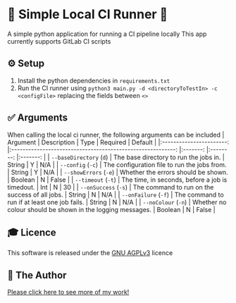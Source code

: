 # 🏃 Simple Local CI Runner 🏃
A simple python application for running a CI pipeline locally
This app currently supports GitLab CI scripts

## ⚙️ Setup
1. Install the python dependencies in `requirements.txt`
2. Run the CI runner using `python3 main.py -d <directoryToTestIn> -c <configFile>` replacing the fields between `<>`

## ✅ Arguments
When calling the local ci runner, the following arguments can be included
|         Argument        	|                   Description                             	|   Type  	| Required 	| Default 	|
|:-----------------------:	|:----------------------------------------------------------:	|:-------:	|:--------:	|:-------:	|
| `--baseDirectory` (`d`) 	|      The base directory to run the jobs in.               	|  String 	|     Y    	|   N/A   	|
|    `--config` (`-c`)    	|   The configuration file to run the jobs from.            	|  String 	|     Y    	|   N/A   	|
|  `--showErrors` (`-e`)  	|       Whether the errors should be shown.             	    | Boolean 	|     N    	|  False  	|
|    `--timeout` (`-t`)   	| The time, in seconds, before a job is timedout.              	|   Int   	|     N    	|    30   	|
|   `--onSuccess` (`-s`)  	|  The command to run on the success of all jobs.            	|  String 	|     N    	|   N/A   	|
|   `--onFailure` (`-f`)   	|  The command to run if at least one job fails.    	        |  String 	|     N    	|   N/A   	|
|   `--noColour` (`-n`)   	|  Whether no colour should be shown in the logging messages.  	|  Boolean 	|     N    	|  False   	|

## 🎓 Licence
This software is released under the [GNU AGPLv3](LICENSE) licence

## 👨 The Author
[Please click here to see more of my work!](https://tomstowe.co.uk)
